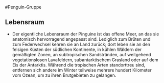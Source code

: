#Penguin-Gruppe

## Lebensraum

- Der eigentliche Lebensraum der Pinguine ist das offene Meer, an das sie anatomisch hervorragend angepasst sind. Lediglich zum Brüten und zum Federwechsel kehren sie an Land zurück; dort leben sie an den felsigen Küsten der südlichen Kontinente, in kühlen Wäldern der gemäßigten Zonen, an subtropischen Sandstränden, auf weitgehend vegetationslosen Lavafeldern, subantarktischem Grasland oder auf dem Eis der Antarktis. Während die tropischen Arten standorttreu sind, entfernen sich andere im Winter teilweise mehrere hundert Kilometer vom Ozean, um zu ihren Brutgebieten zu gelangen.
